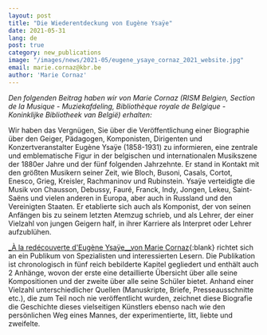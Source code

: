 ```yaml
---
layout: post
title: "Die Wiederentdeckung von Eugène Ysaÿe"
date: 2021-05-31
lang: de
post: true
category: new_publications
image: "/images/news/2021-05/eugene_ysaye_cornaz_2021_website.jpg"
email: marie.cornaz@kbr.be
author: 'Marie Cornaz'
---
```


_Den folgenden Beitrag haben wir von Marie Cornaz (RISM Belgien, Section de la Musique - Muziekafdeling, Bibliothèque royale de Belgique - Koninklijke Bibliotheek van België) erhalten:_

Wir haben das Vergnügen, Sie über die Veröffentlichung einer Biographie über den Geiger, Pädagogen, Komponisten, Dirigenten und Konzertveranstalter Eugène Ysaÿe (1858-1931) zu informieren, eine zentrale und emblematische Figur in der belgischen und internationalen Musikszene der 1880er Jahre und der fünf folgenden Jahrzehnte. Er stand in Kontakt mit den größten Musikern seiner Zeit, wie Bloch, Busoni, Casals, Cortot, Enesco, Grieg, Kreisler, Rachmaninov und Rubinstein. Ysaÿe verteidigte die Musik von Chausson, Debussy, Fauré, Franck, Indy, Jongen, Lekeu, Saint-Saëns und vielen anderen in Europa, aber auch in Russland und den Vereinigten Staaten. Er etablierte sich auch als Komponist, der von seinen Anfängen bis zu seinem letzten Atemzug schrieb, und als Lehrer, der einer Vielzahl von jungen Geigern half, in ihrer Karriere als Interpret oder Lehrer aufzublühen.  
 
[_À la redécouverte d'Eugène Ysaÿe__von Marie Cornaz](http://www.brepols.net/Pages/ShowProduct.aspx?prod_id=IS-9782503574615-1){:blank} richtet sich an ein Publikum von Spezialisten und interessierten Lesern. Die Publikation ist chronologisch in fünf reich bebilderte Kapitel gegliedert und enthält auch 2 Anhänge, wovon der erste eine detaillierte Übersicht über alle seine Kompositionen und der zweite über alle seine Schüler bietet. Anhand einer Vielzahl unterschiedlicher Quellen (Manuskripte, Briefe, Presseausschnitte etc.), die zum Teil noch nie veröffentlicht wurden, zeichnet diese Biografie die Geschichte dieses vielseitigen Künstlers ebenso nach wie den persönlichen Weg eines Mannes, der experimentierte, litt, liebte und zweifelte.
